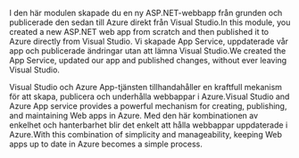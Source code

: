 <span data-ttu-id="aeca8-101">I den här modulen skapade du en ny ASP.NET-webbapp från grunden och publicerade den sedan till Azure direkt från Visual Studio.</span><span class="sxs-lookup"><span data-stu-id="aeca8-101">In this module, you created a new ASP.NET web app from scratch and then published it to Azure directly from Visual Studio.</span></span> <span data-ttu-id="aeca8-102">Vi skapade App Service, uppdaterade vår app och publicerade ändringar utan att lämna Visual Studio.</span><span class="sxs-lookup"><span data-stu-id="aeca8-102">We created the App Service, updated our app and published changes, without ever leaving Visual Studio.</span></span>

<span data-ttu-id="aeca8-103">Visual Studio och Azure App-tjänsten tillhandahåller en kraftfull mekanism för att skapa, publicera och underhålla webbappar i Azure.</span><span class="sxs-lookup"><span data-stu-id="aeca8-103">Visual Studio and Azure App service provides a powerful mechanism for creating, publishing, and maintaining Web apps in Azure.</span></span> <span data-ttu-id="aeca8-104">Med den här kombinationen av enkelhet och hanterbarhet blir det enkelt att hålla webbappar uppdaterade i Azure.</span><span class="sxs-lookup"><span data-stu-id="aeca8-104">With this combination of simplicity and manageability, keeping Web apps up to date in Azure becomes a simple process.</span></span>

